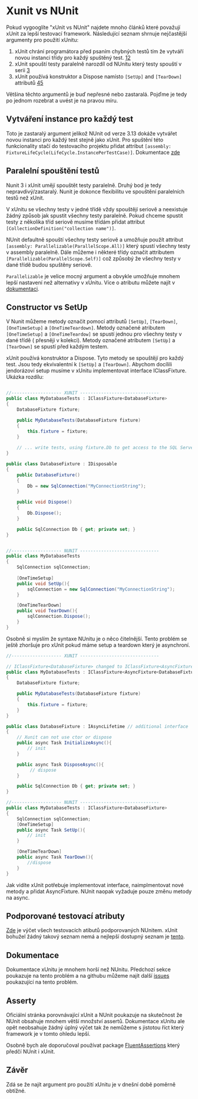 # Xunit vs NUnit

Pokud vygooglíte "xUnit vs NUnit" najdete mnoho článků které považují xUnit za lepší testovací framework.
Následující seznam shrnuje nejčastější argumenty pro použití xUnitu:

1. xUnit chrání programátora před psaním chybných testů tím že vytváří novou instanci třídy pro každý spuštěný
   test. [1](https://www.lambdatest.com/blog/nunit-vs-xunit-vs-mstest/)[2](https://stackoverflow.com/a/40220724/5324847)
2. xUnit spouští testy paralelně narozdíl od NUnitu který testy spouští v
   serii [3](https://stackoverflow.com/a/39025623/5324847)
3. xUnit používá konstruktor a Dispose namísto `[SetUp]` and `[TearDown]`
   attributů [4](https://stackoverflow.com/a/33377029/5324847)[5](https://medium.com/@kylia669/xunit-vs-nunit-what-to-choose-to-write-clean-code-part-1-cb1a39ce0e8a)

Většina těchto argumentů je buď nepřesné nebo zastaralá. Pojďme je tedy po jednom rozebrat a uvést je na pravou míru.

## Vytváření instance pro každý test

Toto je zastaralý argument jelikož NUnit od verze 3.13 dokáže vytvářet novou instanci pro každý test stejně jako xUnit.
Pro
spuštění této funkcionality stačí do testovacího projektu přidat
attribut `[assembly: FixtureLifeCycle(LifeCycle.InstancePerTestCase)]`.
Dokumentace [zde](https://docs.nunit.org/articles/nunit/writing-tests/attributes/fixturelifecycle.html)

## Paralelní spouštění testů

Nunit 3 i xUnit umějí spouštět testy paralelně. Druhý bod je tedy nepravdivý/zastaralý.
Nunit je dokonce flexibilitu ve spouštění paralelních testů než xUnit.

V xUnitu se všechny testy v jedné třídě vždy spouštějí seriově a neexistuje žádný způsob
jak spustit všechny testy paralelně. Pokud chceme spustit testy z několika tříd seriově musíme třídám přidat
attribut `[CollectionDefinition("collection name")]`.

NUnit defaultně spouští všechny testy seriově a umožňuje použít attribut
`[assembly: Parallelizable(ParallelScope.All)]` který spustí všechny testy v assembly paralelně.
Dále můžeme i některé třídy označit attributem `[Parallelizable(ParallelScope.Self)]` což způsobý že všechny testy v
dané třídě budou spuštěny seriově.

`Parallelizable` je velice mocný argument a obvykle umožňuje mnohem lepší nastavení než alternativy v xUnitu.
Více o atributu můžete najít
v [dokumentaci](https://docs.nunit.org/articles/nunit/writing-tests/attributes/parallelizable.html?q=Parallelizable).

## Constructor vs SetUp

V Nunit můžeme metody označit pomocí attributů `[SetUp]`, `[TearDown]`, `[OneTimeSetup]` a `[OneTimeTeardown]`.
Metody označené atributem `[OneTimeSetup]` a `[OneTimeTeardow]` se spustí jednou pro všechny testy v dané třídě (
přesněji v kolekci).
Metody označené atributem `[SetUp]` a `[TearDown]` se spustí před každým testem.

xUnit používá konstruktor a Dispose. Tyto metody se spouštějí pro každý test. Jsou tedy ekvivalentní k  `[SetUp]`
a `[TearDown]`.
Abychom docílili jendorázoví setup musíme v xUnitu implementovat interface IClassFixture. Ukázka rozdílu:

```csharp

//------------------- XUNIT ------------------------------
public class MyDatabaseTests : IClassFixture<DatabaseFixture>
{
    DatabaseFixture fixture;

    public MyDatabaseTests(DatabaseFixture fixture)
    {
        this.fixture = fixture;
    }
    
    // ... write tests, using fixture.Db to get access to the SQL Server ...
}

public class DatabaseFixture : IDisposable
{
    public DatabaseFixture()
    {
        Db = new SqlConnection("MyConnectionString");
    }

    public void Dispose()
    {
        Db.Dispose();
    }

    public SqlConnection Db { get; private set; }
}


//------------------- NUNIT ------------------------------
public class MyDatabaseTests
{
    SqlConnection sqlConnection;
    
    [OneTimeSetup]
    public void SetUp(){
        sqlConnection = new SqlConnection("MyConnectionString");
    }

    [OneTimeTearDown]
    public void TearDown(){
        sqlConnection.Dispose();
    }
}

```

Osobně si myslím že syntaxe NUnitu je o něco čitelnější. Tento problém se ještě zhoršuje pro xUnit pokud máme setup a
teardown který je asynchroní.

```csharp
//------------------- XUNIT ------------------------------

// IClassFixture<DatabaseFixture> changed to IClassFixture<AsyncFixture<DatabaseFixture>>
public class MyDatabaseTests : IClassFixture<AsyncFixture<DatabaseFixture>>
{
    DatabaseFixture fixture;

    public MyDatabaseTests(DatabaseFixture fixture)
    {
        this.fixture = fixture;
    }
}

public class DatabaseFixture : IAsyncLifetime // additional interface
{
    // Xunit can not use ctor or dispose
    public async Task InitializeAsync(){
        // init
    }

    public async Task DisposeAsync(){
         // dispose
    }

    public SqlConnection Db { get; private set; }
}

//------------------- NUNIT ------------------------------
public class MyDatabaseTests : IClassFixture<DatabaseFixture>
{
    SqlConnection sqlConnection;
    [OneTimeSetup]
    public async Task SetUp(){
        // init
    }

    [OneTimeTearDown]
    public async Task TearDown(){
        //dispose
    }
}
```

Jak vidíte xUnit potřebuje implementovat interface, naimplmentovat nové metody a přidat AsyncFixture. NUnit naopak
vyžaduje pouze změnu metody na async.

## Podporované testovací atributy

[Zde](https://docs.nunit.org/articles/nunit/writing-tests/attributes.html) je výčet všech testovacích atibutů
podporovaných NUnitem. xUnit bohužel žádný takový
seznam nemá a nejlepší dostupný seznam je [tento](https://xunit.net/docs/comparisons).

## Dokumentace

Dokumentace xUnitu je mnohem horší než NUnitu.
Předchozí sekce poukazuje na tento problém a na githubu můžeme najít
další [issues](https://github.com/xunit/xunit/issues/1762) poukazující na tento problém.

## Asserty

Oficiální stránka porovnávající xUnit a NUnit poukazuje na skutečnost že NUnit obsahuje mnohem větší množství assertů.
Dokumentace xUnitu ale opět neobsahuje žádný úplný výčet tak že nemůžeme s jistotou říct který framework je v tomto
ohledu lepší.

Osobně bych ale doporučoval používat package [FluentAssertions](https://fluentassertions.com/) který předčí NUnit i
xUnit.

## Závěr

Zdá se že najít argument pro použití xUnitu je v dnešní době poměrně obtížné.
